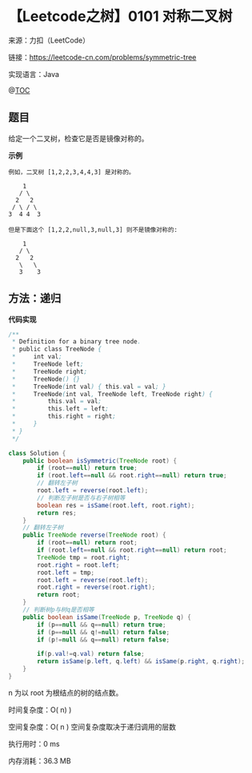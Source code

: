 # 【Leetcode之树】0101 对称二叉树

来源：力扣（LeetCode）

链接：https://leetcode-cn.com/problems/symmetric-tree

实现语言：Java

@[TOC](目录)

##  题目

给定一个二叉树，检查它是否是镜像对称的。

**示例**

```
例如，二叉树 [1,2,2,3,4,4,3] 是对称的。

    1
   / \
  2   2
 / \ / \
3  4 4  3

但是下面这个 [1,2,2,null,3,null,3] 则不是镜像对称的:

    1
   / \
  2   2
   \   \
   3    3
```

## 方法：递归

**代码实现**

```java
/**
 * Definition for a binary tree node.
 * public class TreeNode {
 *     int val;
 *     TreeNode left;
 *     TreeNode right;
 *     TreeNode() {}
 *     TreeNode(int val) { this.val = val; }
 *     TreeNode(int val, TreeNode left, TreeNode right) {
 *         this.val = val;
 *         this.left = left;
 *         this.right = right;
 *     }
 * }
 */

class Solution {
    public boolean isSymmetric(TreeNode root) {
        if (root==null) return true;
        if (root.left==null && root.right==null) return true;
        // 翻转左子树
        root.left = reverse(root.left);
        // 判断左子树是否与右子树相等
        boolean res = isSame(root.left, root.right);
        return res;
    }
    // 翻转左子树
    public TreeNode reverse(TreeNode root) {
        if (root==null) return root;
        if (root.left==null && root.right==null) return root;
        TreeNode tmp = root.right;
        root.right = root.left;
        root.left = tmp;
        root.left = reverse(root.left);
        root.right = reverse(root.right);
        return root;
    }
    // 判断树p与树q是否相等
    public boolean isSame(TreeNode p, TreeNode q) {
        if (p==null && q==null) return true;
        if (p==null && q!=null) return false;
        if (p!=null && q==null) return false;

        if(p.val!=q.val) return false;
        return isSame(p.left, q.left) && isSame(p.right, q.right);
    }
}
```

n 为以 root 为根结点的树的结点数。

时间复杂度：O( n) )

空间复杂度：O( n )  空间复杂度取决于递归调用的层数

执行用时：0 ms

内存消耗：36.3 MB
